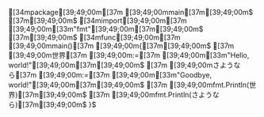[34mpackage[39;49;00m[37m [39;49;00mmain[37m[39;49;00m$
[37m[39;49;00m$
[34mimport[39;49;00m[37m [39;49;00m[33m"fmt"[39;49;00m[37m[39;49;00m$
[37m[39;49;00m$
[34mfunc[39;49;00m[37m [39;49;00mmain()[37m [39;49;00m{[37m[39;49;00m$
[37m    [39;49;00m世界[37m [39;49;00m:=[37m [39;49;00m[33m"Hello, world!"[39;49;00m[37m[39;49;00m$
[37m    [39;49;00mさようなら[37m [39;49;00m:=[37m [39;49;00m[33m"Goodbye, world!"[39;49;00m[37m[39;49;00m$
[37m    [39;49;00mfmt.Println(世界)[37m[39;49;00m$
[37m    [39;49;00mfmt.Println(さようなら)[37m[39;49;00m$
}$
